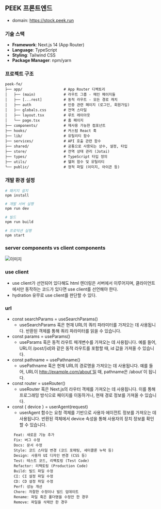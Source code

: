 ## PEEK 프론트엔드

- domain: https://stock.peek.run

### 기술 스택

- **Framework**: Next.js 14 (App Router)
- **Language**: TypeScript
- **Styling**: Tailwind CSS
- **Package Manager**: npm/yarn

### 프로젝트 구조

```
peek-fe/
├── app/                   # App Router 디렉토리
│   ├── (main)             # 라우트 그룹 - 메인 페이지들
│   ├── [...rest]          # 동적 라우트 - 모든 경로 캐치
│   ├── auth               # 인증 관련 페이지 (로그인, 회원가입)
│   ├── globals.css        # 전역 스타일
│   ├── layout.tsx         # 루트 레이아웃
│   └── page.tsx           # 홈 페이지
├── components/            # 재사용 가능한 컴포넌트
├── hooks/                 # 커스텀 React 훅
├── lib/                   # 유틸리티 함수
├── services/              # API 호출 관련 함수
├── shared/                # 공통으로 사용되는 상수, 설정, 타입
├── store/                 # 전역 상태 관리 (Jotai)
├── types/                 # TypeScript 타입 정의
├── utils/                 # 헬퍼 함수 및 유틸리티
└── public/                # 정적 파일 (이미지, 아이콘 등)
```

### 개발 환경 설정

```bash
# 패키지 설치
npm install

# 개발 서버 실행
npm run dev

# 빌드
npm run build

# 프로덕션 실행
npm start
```

### server components vs client components

![이미지](https://cdn.hashnode.com/res/hashnode/image/upload/v1714958815126/caa8efda-5fbd-4318-8eab-8e19cde5e25b.png?auto=compress,format&format=webp)

### use client

- use client가 선언되어 있다해도 html 렌더링은 서버에서 이루어지며, 클라이언트에서만 동작하는 코드가 있다면 use client를 선언해야 한다.
- hydration 유무로 use client를 판단할 수 있다.

### url

- const searchParams = useSearchParams()
  - useSearchParams 훅은 현재 URL의 쿼리 파라미터를 가져오는 데 사용됩니다. 반환된 객체를 통해 쿼리 파라미터를 읽을 수 있습니다.
- const params = useParams()
  - useParams 훅은 동적 라우트 매개변수를 가져오는 데 사용됩니다. 예를 들어, URL이 /post/[id]와 같은 동적 라우트를 포함할 때, id 값을 가져올 수 있습니다.
- const pathname = usePathname()
  - usePathname 훅은 현재 URL의 경로명을 가져오는 데 사용됩니다. 예를 들어, URL이 http://example.com/about`일 때, pathname은 /about`이 됩니다.
- const router = useRouter()
  - useRouter 훅은 Next.js의 라우터 객체를 가져오는 데 사용됩니다. 이를 통해 프로그래밍 방식으로 페이지를 이동하거나, 현재 경로 정보를 가져올 수 있습니다.
- const { device } = userAgent(request)
  - userAgent 함수는 요청 객체를 기반으로 사용자 에이전트 정보를 가져오는 데 사용됩니다. 반환된 객체에서 device 속성을 통해 사용자의 장치 정보를 확인할 수 있습니다.

```text
    Feat: 새로운 기능 추가
    Fix: 버그 수정
    Docs: 문서 수정
    Style: 코드 스타일 변경 (코드 포매팅, 세미콜론 누락 등)
    Design: 사용자 UI 디자인 변경 (CSS 등)
    Test: 테스트 코드, 리팩토링 (Test Code)
    Refactor: 리팩토링 (Production Code)
    Build: 빌드 파일 수정
    CI: CI 설정 파일 수정
    CD: CD 설정 파일 수정
    Perf: 성능 개선
    Chore: 자잘한 수정이나 빌드 업데이트
    Rename: 파일 혹은 폴더명을 수정만 한 경우
    Remove: 파일을 삭제만 한 경우
```
